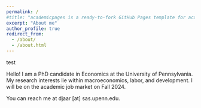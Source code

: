 ```yaml
---
permalink: /
#title: "academicpages is a ready-to-fork GitHub Pages template for academic personal websites"
excerpt: "About me"
author_profile: true
redirect_from: 
  - /about/
  - /about.html
---
```


test

Hello! I am a PhD candidate in Economics at the University of Pennsylvania. My research interests lie within macroeconomics, labor, and development. I will be on the academic job market on Fall 2024.

You can reach me at djaar [at] sas.upenn.edu.
